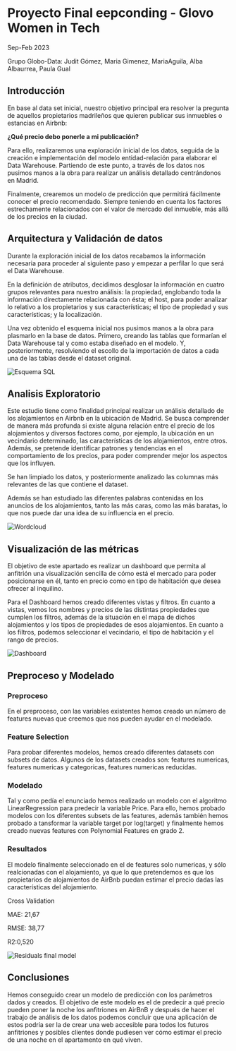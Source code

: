 # Proyecto Final eepconding - Glovo Women in Tech 
Sep-Feb 2023

Grupo Globo-Data: Judit Gómez, Maria Gimenez, MariaAguila, Alba Albaurrea, Paula Gual
 
## Introducción

En base al data set inicial, nuestro objetivo principal era resolver la pregunta de aquellos propietarios madrileños que quieren publicar sus inmuebles o estancias en Airbnb:

**¿Qué precio debo ponerle a mi publicación?**

Para ello, realizaremos una exploración inicial de los datos, seguida de la creación e implementación del modelo entidad-relación para elaborar el Data Warehouse. Partiendo de este punto, a través de los datos nos pusimos manos a la obra para realizar un análisis detallado centrándonos en Madrid. 

Finalmente, crearemos un modelo de predicción que permitirá fácilmente conocer el precio recomendado. Siempre teniendo en cuenta los factores estrechamente relacionados con el valor de mercado del inmueble, más allá de los precios en la ciudad. 

## Arquitectura y Validación de datos
Durante la exploración inicial de los datos recabamos la información necesaria para proceder al siguiente paso y empezar a perfilar lo que será el Data Warehouse.

En la definición de atributos, decidimos desglosar la información en cuatro grupos relevantes para nuestro análisis: la propiedad, englobando toda la información directamente relacionada con ésta; el host, para poder analizar lo relativo a los propietarios y sus características; el tipo de propiedad y sus características; y la localización.

Una vez obtenido el esquema inicial nos pusimos manos a la obra para plasmarlo en la base de datos. Primero, creando las tablas que formarían el Data Warehouse tal y como estaba diseñado en el modelo. Y, posteriormente, resolviendo el escollo de la importación de datos a cada una de las tablas desde el dataset original.

![Esquema SQL](https://github.com/paulagual/Proyecto-Final-Keepcoding/blob/main/img/Esquema-SQL.png?raw=true)

## Analisis Exploratorio 

Este estudio tiene como finalidad principal realizar un análisis detallado de los alojamientos en Airbnb en la ubicación de Madrid. Se busca comprender de manera más profunda si existe alguna relación entre el precio de los alojamientos y diversos factores como, por ejemplo, la ubicación en un vecindario determinado, las características de los alojamientos, entre otros. Además, se pretende identificar patrones y tendencias en el comportamiento de los precios, para poder comprender mejor los aspectos que los influyen.

Se han limpiado los datos, y posteriormente analizado las columnas más relevantes de las que contiene el dataset. 

Además se han estudiado las diferentes palabras contenidas en los anuncios de los alojamientos, tanto las más caras, como las más baratas, lo que nos puede dar una idea de su influencia en el precio.

![Wordcloud](https://github.com/paulagual/Proyecto-Final-Keepcoding/blob/main/img/wordcloud.png?raw=true)
 
## Visualización de las métricas

El objetivo de este apartado es realizar un dashboard que permita al anfitrión una visualización sencilla de cómo está el mercado para poder posicionarse en él, tanto en precio como en tipo de habitación que desea ofrecer al inquilino.

Para el Dashboard hemos creado diferentes vistas y filtros. En cuanto a vistas, vemos los nombres y precios de las distintas propiedades que cumplen los filtros, además de la situación en el mapa de dichos alojamientos y los tipos de propiedades de esos alojamientos. En cuanto a los filtros, podemos seleccionar el vecindario, el tipo de habitación y el rango de precios.

![Dashboard](https://github.com/paulagual/Proyecto-Final-Keepcoding/blob/main/img/Dashboard.png?raw=true)
 
## Preproceso y Modelado
 
### Preproceso
En el preproceso, con las variables existentes hemos creado un número de features nuevas que creemos que nos pueden ayudar en el modelado.
 
### Feature Selection
Para probar diferentes modelos, hemos creado diferentes datasets con subsets de datos. Algunos de los datasets creados son: features numericas, features numericas y categoricas, features numericas reducidas.

### Modelado

Tal y como pedía el enunciado hemos realizado un modelo con el algoritmo LinearRegression para predecir la variable Price.
Para ello, hemos probado modelos con los diferentes subsets de las features, además también hemos probado a tansformar la variable target por log(target) y finalmente hemos creado nuevas features con Polynomial Features en grado 2.

### Resultados
El modelo finalmente seleccionado en el de features solo numericas, y sólo realcionadas con el alojamiento, ya que lo que pretendemos es que los propietarios de alojamientos de AirBnb puedan estimar el precio dadas las características del alojamiento.

Cross Validation

MAE: 21,67

RMSE: 38,77

R2:0,520

![Residuals final model ](https://github.com/paulagual/Proyecto-Final-Keepcoding/blob/main/img/residuals-reduced-model.png?raw=true)


## Conclusiones

Hemos conseguido crear un modelo de predicción con los parámetros dados y creados. El objetivo de este modelo es el de predecir a qué precio pueden poner la noche los anfitriones en AirBnB y después de hacer el trabajo de análisis de los datos podemos concluir que una aplicación de estos podría ser la de crear una web accesible para todos los futuros anfitriones y posibles clientes donde pudiesen ver cómo estimar el precio de una noche en el apartamento en qué viven.

